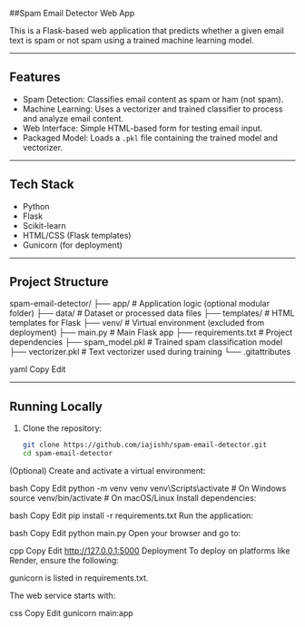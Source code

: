 ##Spam Email Detector Web App

This is a Flask-based web application that predicts whether a given email text is spam or not spam using a trained machine learning model.

---

## Features

- Spam Detection: Classifies email content as spam or ham (not spam).
- Machine Learning: Uses a vectorizer and trained classifier to process and analyze email content.
- Web Interface: Simple HTML-based form for testing email input.
- Packaged Model: Loads a `.pkl` file containing the trained model and vectorizer.

---

## Tech Stack

- Python
- Flask
- Scikit-learn
- HTML/CSS (Flask templates)
- Gunicorn (for deployment)

---

## Project Structure

spam-email-detector/ ├── app/ # Application logic (optional modular folder) ├── data/ # Dataset or processed data files ├── templates/ # HTML templates for Flask ├── venv/ # Virtual environment (excluded from deployment) ├── main.py # Main Flask app ├── requirements.txt # Project dependencies ├── spam_model.pkl # Trained spam classification model ├── vectorizer.pkl # Text vectorizer used during training └── .gitattributes

yaml
Copy
Edit

---

## Running Locally

1. Clone the repository:

   ```bash
   git clone https://github.com/iajishh/spam-email-detector.git
   cd spam-email-detector
(Optional) Create and activate a virtual environment:

bash
Copy
Edit
python -m venv venv
venv\Scripts\activate   # On Windows
source venv/bin/activate  # On macOS/Linux
Install dependencies:

bash
Copy
Edit
pip install -r requirements.txt
Run the application:

bash
Copy
Edit
python main.py
Open your browser and go to:

cpp
Copy
Edit
http://127.0.0.1:5000
Deployment
To deploy on platforms like Render, ensure the following:

gunicorn is listed in requirements.txt.

The web service starts with:

css
Copy
Edit
gunicorn main:app
